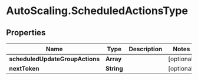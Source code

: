 # AutoScaling.ScheduledActionsType

## Properties

Name | Type | Description | Notes
------------ | ------------- | ------------- | -------------
**scheduledUpdateGroupActions** | **Array** |  | [optional] 
**nextToken** | **String** |  | [optional] 


